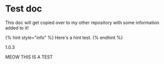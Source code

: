 # Test doc

This doc will get copied over to my other repository with some information added to it! 

{% hint style="info" %}
Here's a hint test.
{% endhint %}


1.0.3

MEOW THIS IS A TEST